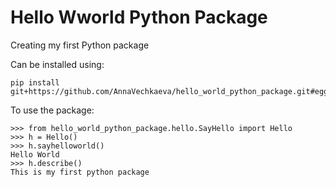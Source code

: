 # Hello Wworld Python Package

Creating my first Python package

Can be installed using:
```
pip install git+https://github.com/AnnaVechkaeva/hello_world_python_package.git#egg=hello_world_python_package
```

To use the package:
```
>>> from hello_world_python_package.hello.SayHello import Hello
>>> h = Hello()
>>> h.sayhelloworld()
Hello World
>>> h.describe()
This is my first python package
```

